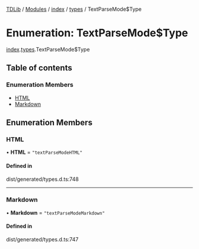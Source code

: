 [TDLib](../README.md) / [Modules](../modules.md) / [index](../modules/index.md) / [types](../modules/index.types.md) / TextParseMode$Type

# Enumeration: TextParseMode$Type

[index](../modules/index.md).[types](../modules/index.types.md).TextParseMode$Type

## Table of contents

### Enumeration Members

- [HTML](index.types.TextParseMode_Type.md#html)
- [Markdown](index.types.TextParseMode_Type.md#markdown)

## Enumeration Members

### HTML

• **HTML** = ``"textParseModeHTML"``

#### Defined in

dist/generated/types.d.ts:748

___

### Markdown

• **Markdown** = ``"textParseModeMarkdown"``

#### Defined in

dist/generated/types.d.ts:747
